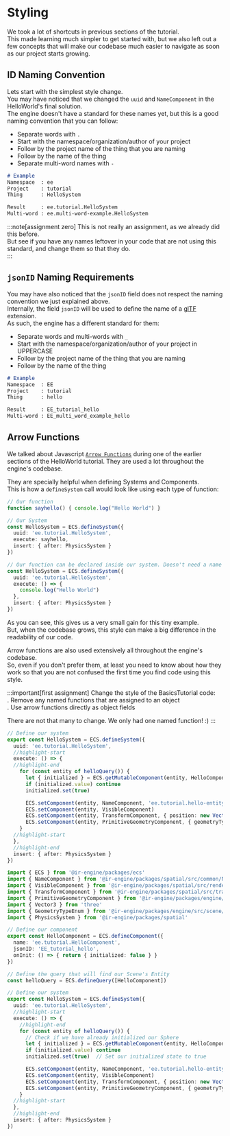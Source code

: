 <!-- import { TechnicalNote } from '@site/src/components/TechnicalNote'; -->
<!-- import { UnstyledDetails } from '@site/src/components/UnstyledDetails'; -->

# Styling
We took a lot of shortcuts in previous sections of the tutorial.  
This made learning much simpler to get started with, but we also left out a few concepts that will make our codebase much easier to navigate as soon as our project starts growing.  

## ID Naming Convention
Lets start with the simplest style change.  
You may have noticed that we changed the `uuid` and `NameComponent` in the HelloWorld's final solution.  
The engine doesn't have a standard for these names yet, but this is a good naming convention that you can follow:
- Separate words with `.`
- Start with the namespace/organization/author of your project
- Follow by the project name of the thing that you are naming
- Follow by the name of the thing
- Separate multi-word names with `-`
```md
# Example
Namespace  : ee
Project    : tutorial
Thing      : HelloSystem

Result     : ee.tutorial.HelloSystem
Multi-word : ee.multi-word-example.HelloSystem
```
:::note[assignment zero]
This is not really an assignment, as we already did this before.  
But see if you have any names leftover in your code that are not using this standard, and change them so that they do.  
:::

## `jsonID` Naming Requirements
You may have also noticed that the `jsonID` field does not respect the naming convention we just explained above.  
Internally, the field `jsonID` will be used to define the name of a [glTF](https://www.khronos.org/gltf) extension.  
As such, the engine has a different standard for them:
- Separate words and multi-words with `_`
- Start with the namespace/organization/author of your project in UPPERCASE
- Follow by the project name of the thing that you are naming
- Follow by the name of the thing
```md
# Example
Namespace  : EE
Project    : tutorial
Thing      : hello

Result     : EE_tutorial_hello
Multi-word : EE_multi_word_example_hello
```

## Arrow Functions
We talked about Javascript [`Arrow Functions`](https://developer.mozilla.org/en-US/docs/Web/JavaScript/Reference/Functions/Arrow_functions) during one of the earlier sections of the HelloWorld tutorial. They are used a lot throughout the engine's codebase.  

They are specially helpful when defining Systems and Components.  
This is how a `defineSystem` call would look like using each type of function:
```ts title="Regular Function   : Simpler, but less common in iR Engine"
// Our function
function sayhello() { console.log("Hello World") }

// Our System
const HelloSystem = ECS.defineSystem({
  uuid: 'ee.tutorial.HelloSystem',
  execute: sayhello,
  insert: { after: PhysicsSystem }
})
```
```ts title="Arrow Function   : How defining a multi-field object usually looks like"
// Our function can be declared inside our system. Doesn't need a name
const HelloSystem = ECS.defineSystem({
  uuid: 'ee.tutorial.HelloSystem',
  execute: () => {
    console.log("Hello World")
  },
  insert: { after: PhysicsSystem }
})
```

As you can see, this gives us a very small gain for this tiny example.  
But, when the codebase grows, this style can make a big difference in the readability of our code.  

Arrow functions are also used extensively all throughout the engine's codebase.   
So, even if you don't prefer them, at least you need to know about how they work so that you are not confused the first time you find code using this style.  

:::important[first assignment]
Change the style of the BasicsTutorial code:  
. Remove any named functions that are assigned to an object  
. Use arrow functions directly as object fields  

There are not that many to change. We only had one named function! :)
:::

<TechnicalNote title="Solution">

```ts
// Define our system
export const HelloSystem = ECS.defineSystem({
  uuid: 'ee.tutorial.HelloSystem',
  //highlight-start
  execute: () => {
  //highlight-end
    for (const entity of helloQuery()) {
      let { initialized } = ECS.getMutableComponent(entity, HelloComponent)
      if (initialized.value) continue
      initialized.set(true)

      ECS.setComponent(entity, NameComponent, 'ee.tutorial.hello-entity')
      ECS.setComponent(entity, VisibleComponent)
      ECS.setComponent(entity, TransformComponent, { position: new Vector3(0, 1, 0) })
      ECS.setComponent(entity, PrimitiveGeometryComponent, { geometryType: GeometryTypeEnum.SphereGeometry })
    }
  //highlight-start
  },
  //highlight-end
  insert: { after: PhysicsSystem }
})
```
<UnstyledDetails title="Full Solution">

```ts title="ir-tutorial-basic/src/step1.ts" showLineNumbers
import { ECS } from '@ir-engine/packages/ecs'
import { NameComponent } from '@ir-engine/packages/spatial/src/common/NameComponent'
import { VisibleComponent } from '@ir-engine/packages/spatial/src/renderer/components/VisibleComponent'
import { TransformComponent } from '@ir-engine/packages/spatial/src/transform/components/TransformComponent'
import { PrimitiveGeometryComponent } from '@ir-engine/packages/engine/src/scene/components/PrimitiveGeometryComponent'
import { Vector3 } from 'three'
import { GeometryTypeEnum } from '@ir-engine/packages/engine/src/scene/constants/GeometryTypeEnum'
import { PhysicsSystem } from '@ir-engine/packages/spatial'

// Define our component
export const HelloComponent = ECS.defineComponent({
  name: 'ee.tutorial.HelloComponent',
  jsonID: 'EE_tutorial_hello',
  onInit: () => { return { initialized: false } }
})

// Define the query that will find our Scene's Entity
const helloQuery = ECS.defineQuery([HelloComponent])

// Define our system
export const HelloSystem = ECS.defineSystem({
  uuid: 'ee.tutorial.HelloSystem',
  //highlight-start
  execute: () => {
    //highlight-end
    for (const entity of helloQuery()) {
      // Check if we have already initialized our Sphere
      let { initialized } = ECS.getMutableComponent(entity, HelloComponent)
      if (initialized.value) continue
      initialized.set(true)  // Set our initialized state to true

      ECS.setComponent(entity, NameComponent, 'ee.tutorial.hello-entity')
      ECS.setComponent(entity, VisibleComponent)
      ECS.setComponent(entity, TransformComponent, { position: new Vector3(0, 1, 0) })
      ECS.setComponent(entity, PrimitiveGeometryComponent, { geometryType: GeometryTypeEnum.SphereGeometry })
    }
  //highlight-start
  },
  //highlight-end
  insert: { after: PhysicsSystem }
})
```
</UnstyledDetails>
<!-- Full Solution End -->
</TechnicalNote>
<!-- Solution End -->

